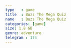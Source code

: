 ```yaml
---
type   : game
title  : Buzz The Mega Quiz
name   : Buzz The Mega Quiz
categories: [game]
size: 1.8 GB
genre: adventure
telegram : 174
---
```


